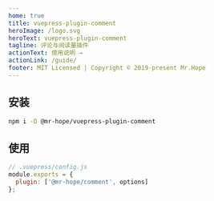 ```yaml
---
home: true
title: vuepress-plugin-comment
heroImage: /logo.svg
heroText: vuepress-plugin-comment
tagline: 评论与阅读量插件
actionText: 使用说明 →
actionLink: /guide/
footer: MIT Licensed | Copyright © 2019-present Mr.Hope
---
```


## 安装

```bash
npm i -D @mr-hope/vuepress-plugin-comment
```

## 使用

```js
// .vuepress/config.js
module.exports = {
  plugin: ['@mr-hope/comment', options]
};
```
